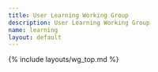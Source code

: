 ```yaml
---
title: User Learning Working Group
description: User Learning Working Group
name: learning
layout: default
---
```


{% include layouts/wg_top.md %}
